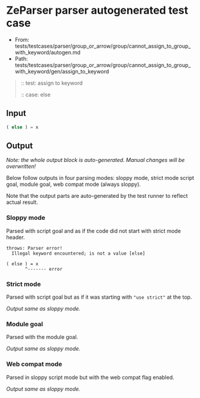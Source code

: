 # ZeParser parser autogenerated test case

- From: tests/testcases/parser/group_or_arrow/group/cannot_assign_to_group_with_keyword/autogen.md
- Path: tests/testcases/parser/group_or_arrow/group/cannot_assign_to_group_with_keyword/gen/assign_to_keyword

> :: test: assign to keyword
>
> :: case: else

## Input


`````js
( else ) = x
`````

## Output

_Note: the whole output block is auto-generated. Manual changes will be overwritten!_

Below follow outputs in four parsing modes: sloppy mode, strict mode script goal, module goal, web compat mode (always sloppy).

Note that the output parts are auto-generated by the test runner to reflect actual result.

### Sloppy mode

Parsed with script goal and as if the code did not start with strict mode header.

`````
throws: Parser error!
  Illegal keyword encountered; is not a value [else]

( else ) = x
       ^------- error
`````

### Strict mode

Parsed with script goal but as if it was starting with `"use strict"` at the top.

_Output same as sloppy mode._

### Module goal

Parsed with the module goal.

_Output same as sloppy mode._

### Web compat mode

Parsed in sloppy script mode but with the web compat flag enabled.

_Output same as sloppy mode._
